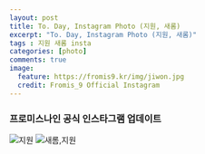 ```yaml
---
layout: post
title: To. Day, Instagram Photo (지원, 새롬)
excerpt: "To. Day, Instagram Photo (지원, 새롬)"
tags : 지원 새롬 insta
categories: [photo]
comments: true
image:
  feature: https://fromis9.kr/img/jiwon.jpg
  credit: Fromis_9 Official Instagram
---
```


### 프로미스나인 공식 인스타그램 업데이트

![지원](https://fromis9.kr/img/jiwon.jpg)
![새롬,지원](https://fromis9.kr/img/jiwon_saerom.jpg)
